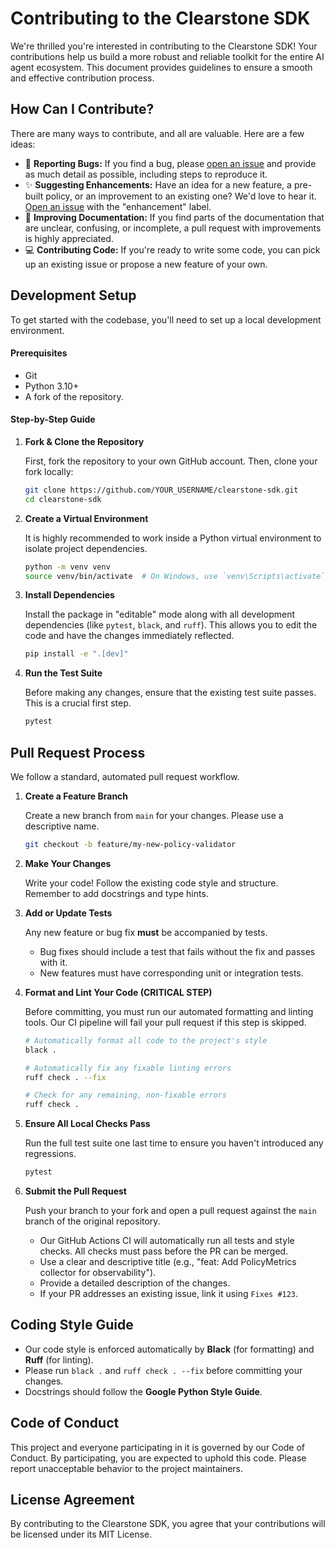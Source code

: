 # Contributing to the Clearstone SDK

We're thrilled you're interested in contributing to the Clearstone SDK! Your contributions help us build a more robust and reliable toolkit for the entire AI agent ecosystem. This document provides guidelines to ensure a smooth and effective contribution process.

## How Can I Contribute?

There are many ways to contribute, and all are valuable. Here are a few ideas:

*   🐛 **Reporting Bugs:** If you find a bug, please [open an issue](https://github.com/your-repo/clearstone-sdk/issues) and provide as much detail as possible, including steps to reproduce it.
*   ✨ **Suggesting Enhancements:** Have an idea for a new feature, a pre-built policy, or an improvement to an existing one? We'd love to hear it. [Open an issue](https://github.com/your-repo/clearstone-sdk/issues) with the "enhancement" label.
*   📝 **Improving Documentation:** If you find parts of the documentation that are unclear, confusing, or incomplete, a pull request with improvements is highly appreciated.
*   💻 **Contributing Code:** If you're ready to write some code, you can pick up an existing issue or propose a new feature of your own.

## Development Setup

To get started with the codebase, you'll need to set up a local development environment.

#### Prerequisites
*   Git
*   Python 3.10+
*   A fork of the repository.

#### Step-by-Step Guide

1.  **Fork & Clone the Repository**

    First, fork the repository to your own GitHub account. Then, clone your fork locally:
    ```bash
    git clone https://github.com/YOUR_USERNAME/clearstone-sdk.git
    cd clearstone-sdk
    ```

2.  **Create a Virtual Environment**

    It is highly recommended to work inside a Python virtual environment to isolate project dependencies.
    ```bash
    python -m venv venv
    source venv/bin/activate  # On Windows, use `venv\Scripts\activate`
    ```

3.  **Install Dependencies**

    Install the package in "editable" mode along with all development dependencies (like `pytest`, `black`, and `ruff`). This allows you to edit the code and have the changes immediately reflected.
    ```bash
    pip install -e ".[dev]"
    ```

4.  **Run the Test Suite**

    Before making any changes, ensure that the existing test suite passes. This is a crucial first step.
    ```bash
    pytest
    ```

## Pull Request Process

We follow a standard, automated pull request workflow.

1.  **Create a Feature Branch**

    Create a new branch from `main` for your changes. Please use a descriptive name.
    ```bash
    git checkout -b feature/my-new-policy-validator
    ```

2.  **Make Your Changes**

    Write your code! Follow the existing code style and structure. Remember to add docstrings and type hints.

3.  **Add or Update Tests**

    Any new feature or bug fix **must** be accompanied by tests.
    *   Bug fixes should include a test that fails without the fix and passes with it.
    *   New features must have corresponding unit or integration tests.

4.  **Format and Lint Your Code (CRITICAL STEP)**

    Before committing, you must run our automated formatting and linting tools. Our CI pipeline will fail your pull request if this step is skipped.
    ```bash
    # Automatically format all code to the project's style
    black .

    # Automatically fix any fixable linting errors
    ruff check . --fix

    # Check for any remaining, non-fixable errors
    ruff check .
    ```

5.  **Ensure All Local Checks Pass**

    Run the full test suite one last time to ensure you haven't introduced any regressions.
    ```bash
    pytest
    ```

6.  **Submit the Pull Request**

    Push your branch to your fork and open a pull request against the `main` branch of the original repository.
    *   Our GitHub Actions CI will automatically run all tests and style checks. All checks must pass before the PR can be merged.
    *   Use a clear and descriptive title (e.g., "feat: Add PolicyMetrics collector for observability").
    *   Provide a detailed description of the changes.
    *   If your PR addresses an existing issue, link it using `Fixes #123`.

## Coding Style Guide

*   Our code style is enforced automatically by **Black** (for formatting) and **Ruff** (for linting).
*   Please run `black .` and `ruff check . --fix` before committing your changes.
*   Docstrings should follow the **Google Python Style Guide**.

## Code of Conduct

This project and everyone participating in it is governed by our Code of Conduct. By participating, you are expected to uphold this code. Please report unacceptable behavior to the project maintainers.

## License Agreement

By contributing to the Clearstone SDK, you agree that your contributions will be licensed under its MIT License.